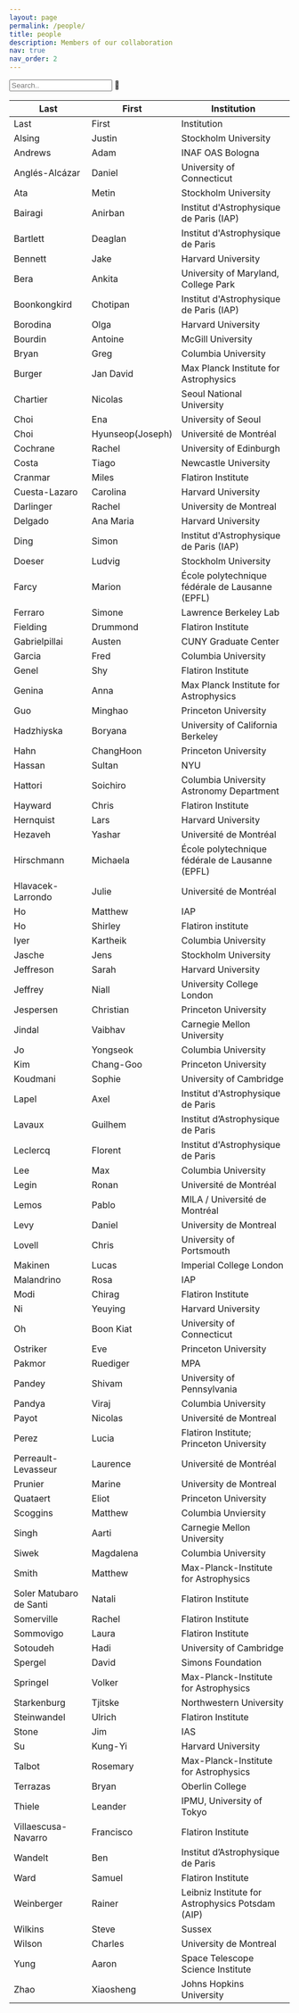 ```yaml
---
layout: page
permalink: /people/
title: people
description: Members of our collaboration
nav: true
nav_order: 2
---
```


<input type="text" id="myInput" onkeyup="myFunction()" placeholder="Search..">

<table class="table table-bordered table-hover table-condensed" id = "myTable">
<thead><tr><th title="Field #1">Last</th>
<th title="Field #2">First</th>
<th title="Field #3">Institution</th>
</tr></thead>
<tbody>
    <tr>
        <td>Last</td>
        <td>First</td>
        <td>Institution</td>
    </tr>
    <tr>
        <td>Alsing</td>
        <td>Justin</td>
        <td>Stockholm University</td>
    </tr>
    <tr>
        <td>Andrews</td>
        <td>Adam</td>
        <td>INAF OAS Bologna</td>
    </tr>
    <tr>
        <td>Anglés-Alcázar</td>
        <td>Daniel</td>
        <td>University of Connecticut</td>
    </tr>
    <tr>
        <td>Ata</td>
        <td>Metin</td>
        <td>Stockholm University</td>
    </tr>
    <tr>
        <td>Bairagi</td>
        <td>Anirban</td>
        <td>Institut d&#39;Astrophysique de Paris (IAP)</td>
    </tr>
    <tr>
        <td>Bartlett</td>
        <td>Deaglan</td>
        <td>Institut d&#39;Astrophysique de Paris</td>
    </tr>
    <tr>
        <td>Bennett</td>
        <td>Jake</td>
        <td>Harvard University</td>
    </tr>
    <tr>
        <td>Bera</td>
        <td>Ankita</td>
        <td>University of Maryland, College Park</td>
    </tr>
    <tr>
        <td>Boonkongkird</td>
        <td>Chotipan</td>
        <td>Institut d&#39;Astrophysique de Paris (IAP)</td>
    </tr>
    <tr>
        <td>Borodina</td>
        <td>Olga</td>
        <td>Harvard University</td>
    </tr>
    <tr>
        <td>Bourdin</td>
        <td>Antoine</td>
        <td>McGill University</td>
    </tr>
    <tr>
        <td>Bryan</td>
        <td>Greg</td>
        <td>Columbia University</td>
    </tr>
    <tr>
        <td>Burger</td>
        <td>Jan David</td>
        <td>Max Planck Institute for Astrophysics</td>
    </tr>
    <tr>
        <td>Chartier</td>
        <td>Nicolas</td>
        <td>Seoul National University</td>
    </tr>
    <tr>
        <td>Choi</td>
        <td>Ena</td>
        <td>University of Seoul</td>
    </tr>
    <tr>
        <td>Choi</td>
        <td>Hyunseop(Joseph)</td>
        <td>Université de Montréal</td>
    </tr>
    <tr>
        <td>Cochrane</td>
        <td>Rachel</td>
        <td>University of Edinburgh</td>
    </tr>
    <tr>
        <td>Costa</td>
        <td>Tiago</td>
        <td>Newcastle University</td>
    </tr>
    <tr>
        <td>Cranmar</td>
        <td>Miles</td>
        <td>Flatiron Institute</td>
    </tr>
    <tr>
        <td>Cuesta-Lazaro</td>
        <td>Carolina</td>
        <td>Harvard University</td>
    </tr>
    <tr>
        <td>Darlinger</td>
        <td>Rachel</td>
        <td>University de Montreal</td>
    </tr>
    <tr>
        <td>Delgado</td>
        <td>Ana Maria</td>
        <td>Harvard University</td>
    </tr>
    <tr>
        <td>Ding</td>
        <td>Simon</td>
        <td>Institut d&#39;Astrophysique de Paris (IAP)</td>
    </tr>
    <tr>
        <td>Doeser</td>
        <td>Ludvig</td>
        <td>Stockholm University</td>
    </tr>
    <tr>
        <td>Farcy</td>
        <td>Marion</td>
        <td>École polytechnique fédérale de Lausanne (EPFL)</td>
    </tr>
    <tr>
        <td>Ferraro</td>
        <td>Simone</td>
        <td>Lawrence Berkeley Lab</td>
    </tr>
    <tr>
        <td>Fielding</td>
        <td>Drummond</td>
        <td>Flatiron Institute</td>
    </tr>
    <tr>
        <td>Gabrielpillai</td>
        <td>Austen</td>
        <td>CUNY Graduate Center</td>
    </tr>
    <tr>
        <td>Garcia</td>
        <td>Fred</td>
        <td>Columbia University</td>
    </tr>
    <tr>
        <td>Genel</td>
        <td>Shy</td>
        <td>Flatiron Institute</td>
    </tr>
    <tr>
        <td>Genina</td>
        <td>Anna</td>
        <td>Max Planck Institute for Astrophysics</td>
    </tr>
    <tr>
        <td>Guo</td>
        <td>Minghao</td>
        <td>Princeton University</td>
    </tr>
    <tr>
        <td>Hadzhiyska</td>
        <td>Boryana</td>
        <td>University of California Berkeley</td>
    </tr>
    <tr>
        <td>Hahn</td>
        <td>ChangHoon</td>
        <td>Princeton University</td>
    </tr>
    <tr>
        <td>Hassan</td>
        <td>Sultan</td>
        <td>NYU</td>
    </tr>
    <tr>
        <td>Hattori</td>
        <td>Soichiro</td>
        <td>Columbia University Astronomy Department</td>
    </tr>
    <tr>
        <td>Hayward</td>
        <td>Chris</td>
        <td>Flatiron Institute</td>
    </tr>
    <tr>
        <td>Hernquist</td>
        <td>Lars</td>
        <td>Harvard University</td>
    </tr>
    <tr>
        <td>Hezaveh</td>
        <td>Yashar</td>
        <td>Université de Montréal</td>
    </tr>
    <tr>
        <td>Hirschmann</td>
        <td>Michaela</td>
        <td>École polytechnique fédérale de Lausanne (EPFL)</td>
    </tr>
    <tr>
        <td>Hlavacek-Larrondo</td>
        <td>Julie</td>
        <td>Université de Montréal</td>
    </tr>
    <tr>
        <td>Ho</td>
        <td>Matthew</td>
        <td>IAP</td>
    </tr>
    <tr>
        <td>Ho</td>
        <td>Shirley</td>
        <td>Flatiron institute</td>
    </tr>
    <tr>
        <td>Iyer</td>
        <td>Kartheik</td>
        <td>Columbia University</td>
    </tr>
    <tr>
        <td>Jasche</td>
        <td>Jens</td>
        <td>Stockholm University</td>
    </tr>
    <tr>
        <td>Jeffreson</td>
        <td>Sarah</td>
        <td>Harvard University</td>
    </tr>
    <tr>
        <td>Jeffrey</td>
        <td>Niall</td>
        <td>University College London</td>
    </tr>
    <tr>
        <td>Jespersen</td>
        <td>Christian</td>
        <td>Princeton University</td>
    </tr>
    <tr>
        <td>Jindal</td>
        <td>Vaibhav</td>
        <td>Carnegie Mellon University</td>
    </tr>
    <tr>
        <td>Jo</td>
        <td>Yongseok</td>
        <td>Columbia University</td>
    </tr>
    <tr>
        <td>Kim</td>
        <td>Chang-Goo</td>
        <td>Princeton University</td>
    </tr>
    <tr>
        <td>Koudmani</td>
        <td>Sophie</td>
        <td>University of Cambridge</td>
    </tr>
    <tr>
        <td>Lapel</td>
        <td>Axel</td>
        <td>Institut d&#39;Astrophysique de Paris</td>
    </tr>
    <tr>
        <td>Lavaux</td>
        <td>Guilhem</td>
        <td>Institut d’Astrophysique de Paris</td>
    </tr>
    <tr>
        <td>Leclercq</td>
        <td>Florent</td>
        <td>Institut d&#39;Astrophysique de Paris</td>
    </tr>
    <tr>
        <td>Lee</td>
        <td>Max</td>
        <td>Columbia University</td>
    </tr>
    <tr>
        <td>Legin</td>
        <td>Ronan</td>
        <td>Université de Montréal</td>
    </tr>
    <tr>
        <td>Lemos</td>
        <td>Pablo</td>
        <td>MILA / Université de Montréal</td>
    </tr>
    <tr>
        <td>Levy</td>
        <td>Daniel</td>
        <td>University de Montreal</td>
    </tr>
    <tr>
        <td>Lovell</td>
        <td>Chris</td>
        <td>University of Portsmouth</td>
    </tr>
    <tr>
        <td>Makinen</td>
        <td>Lucas</td>
        <td>Imperial College London</td>
    </tr>
    <tr>
        <td>Malandrino</td>
        <td>Rosa</td>
        <td>IAP</td>
    </tr>
    <tr>
        <td>Modi</td>
        <td>Chirag</td>
        <td>Flatiron Institute</td>
    </tr>
    <tr>
        <td>Ni</td>
        <td>Yeuying</td>
        <td>Harvard University</td>
    </tr>
    <tr>
        <td>Oh</td>
        <td>Boon Kiat</td>
        <td>University of Connecticut</td>
    </tr>
    <tr>
        <td>Ostriker</td>
        <td>Eve</td>
        <td>Princeton University</td>
    </tr>
    <tr>
        <td>Pakmor</td>
        <td>Ruediger</td>
        <td>MPA</td>
    </tr>
    <tr>
        <td>Pandey</td>
        <td>Shivam</td>
        <td>University of Pennsylvania</td>
    </tr>
    <tr>
        <td>Pandya</td>
        <td>Viraj</td>
        <td>Columbia University</td>
    </tr>
    <tr>
        <td>Payot</td>
        <td>Nicolas</td>
        <td>Université de Montreal</td>
    </tr>
    <tr>
        <td>Perez</td>
        <td>Lucia</td>
        <td>Flatiron Institute; Princeton University</td>
    </tr>
    <tr>
        <td>Perreault-Levasseur</td>
        <td>Laurence</td>
        <td>Université de Montréal</td>
    </tr>
    <tr>
        <td>Prunier</td>
        <td>Marine</td>
        <td>University de Montreal</td>
    </tr>
    <tr>
        <td>Quataert</td>
        <td>Eliot</td>
        <td>Princeton University</td>
    </tr>
    <tr>
        <td>Scoggins</td>
        <td>Matthew</td>
        <td>Columbia Unviersity</td>
    </tr>
    <tr>
        <td>Singh</td>
        <td>Aarti</td>
        <td>Carnegie Mellon University</td>
    </tr>
    <tr>
        <td>Siwek</td>
        <td>Magdalena</td>
        <td>Columbia University</td>
    </tr>
    <tr>
        <td>Smith</td>
        <td>Matthew</td>
        <td>Max-Planck-Institute for Astrophysics</td>
    </tr>
    <tr>
        <td>Soler Matubaro de Santi</td>
        <td>Natali</td>
        <td>Flatiron Institute</td>
    </tr>
    <tr>
        <td>Somerville</td>
        <td>Rachel</td>
        <td>Flatiron Institute</td>
    </tr>
    <tr>
        <td>Sommovigo</td>
        <td>Laura</td>
        <td>Flatiron Institute</td>
    </tr>
    <tr>
        <td>Sotoudeh</td>
        <td>Hadi</td>
        <td>University of Cambridge</td>
    </tr>
    <tr>
        <td>Spergel</td>
        <td>David</td>
        <td>Simons Foundation</td>
    </tr>
    <tr>
        <td>Springel</td>
        <td>Volker</td>
        <td>Max-Planck-Institute for Astrophysics</td>
    </tr>
    <tr>
        <td>Starkenburg</td>
        <td>Tjitske</td>
        <td>Northwestern University</td>
    </tr>
    <tr>
        <td>Steinwandel</td>
        <td>Ulrich</td>
        <td>Flatiron Institute</td>
    </tr>
    <tr>
        <td>Stone</td>
        <td>Jim</td>
        <td>IAS</td>
    </tr>
    <tr>
        <td>Su</td>
        <td>Kung-Yi</td>
        <td>Harvard University</td>
    </tr>
    <tr>
        <td>Talbot</td>
        <td>Rosemary</td>
        <td>Max-Planck-Institute for Astrophysics</td>
    </tr>
    <tr>
        <td>Terrazas</td>
        <td>Bryan</td>
        <td>Oberlin College</td>
    </tr>
    <tr>
        <td>Thiele</td>
        <td>Leander</td>
        <td>IPMU, University of Tokyo</td>
    </tr>
    <tr>
        <td>Villaescusa-Navarro</td>
        <td>Francisco</td>
        <td>Flatiron Institute</td>
    </tr>
    <tr>
        <td>Wandelt</td>
        <td>Ben</td>
        <td>Institut d’Astrophysique de Paris</td>
    </tr>
    <tr>
        <td>Ward</td>
        <td>Samuel</td>
        <td>Flatiron Institute</td>
    </tr>
    <tr>
        <td>Weinberger</td>
        <td>Rainer</td>
        <td>Leibniz Institute for Astrophysics Potsdam (AIP)</td>
    </tr>
    <tr>
        <td>Wilkins</td>
        <td>Steve</td>
        <td>Sussex</td>
    </tr>
    <tr>
        <td>Wilson</td>
        <td>Charles</td>
        <td>University de Montreal</td>
    </tr>
    <tr>
        <td>Yung</td>
        <td>Aaron</td>
        <td>Space Telescope Science Institute</td>
    </tr>
    <tr>
        <td>Zhao</td>
        <td>Xiaosheng</td>
        <td>Johns Hopkins University</td>
    </tr>
</tbody></table>

<script>
(function () {
  var table, rows, switching, i, x, y, shouldSwitch;
  table = document.getElementById("myTable");
  switching = true;
  /*Make a loop that will continue until
  no switching has been done:*/
  while (switching) {
    //start by saying: no switching is done:
    switching = false;
    rows = table.rows;
    /*Loop through all table rows (except the
    first, which contains table headers):*/
    for (i = 1; i < (rows.length - 1); i++) {
      //start by saying there should be no switching:
      shouldSwitch = false;
      /*Get the two elements you want to compare,
      one from current row and one from the next:*/
      x = rows[i].getElementsByTagName("TD")[0];
      y = rows[i + 1].getElementsByTagName("TD")[0];
      //check if the two rows should switch place:
      if (x.innerHTML.toLowerCase() > y.innerHTML.toLowerCase()) {
        //if so, mark as a switch and break the loop:
        shouldSwitch = true;
        break;
      }
    }
    if (shouldSwitch) {
      /*If a switch has been marked, make the switch
      and mark that a switch has been done:*/
      rows[i].parentNode.insertBefore(rows[i + 1], rows[i]);
      switching = true;
    }
  }
})();
</script>

<script>
function myFunction() {
  // Declare variables
  var input, filter, table, tr, td, i, txtValue;
  input = document.getElementById("myInput");
  filter = input.value.toUpperCase();
  table = document.getElementById("myTable");
  tr = table.getElementsByTagName("tr");

  for (i = 0; i < tr.length; i++) {
    td = tr[i];
    if (td) {
      txtValue = td.textContent || td.innerText;
      if (txtValue.toUpperCase().indexOf(filter) > -1) {
        tr[i].style.display = "";
      } else {
        tr[i].style.display = "none";
      }
    }
  }
}
</script>
